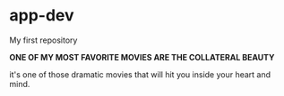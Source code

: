 # app-dev
My first repository

**ONE OF MY MOST FAVORITE MOVIES ARE THE COLLATERAL BEAUTY**

it's one of those dramatic movies that will hit you inside your heart and mind.
